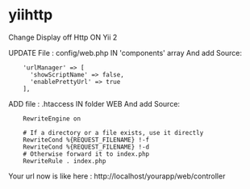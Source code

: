 # yiihttp
Change Display off Http ON Yii 2

UPDATE File : config/web.php IN 'components' array And add Source:

		'urlManager' => [
		  'showScriptName' => false,
		  'enablePrettyUrl' => true
		],    

ADD file : .htaccess IN folder WEB And add Source:

		RewriteEngine on
 
		# If a directory or a file exists, use it directly
		RewriteCond %{REQUEST_FILENAME} !-f
		RewriteCond %{REQUEST_FILENAME} !-d
		# Otherwise forward it to index.php
		RewriteRule . index.php

Your url now is like here : 
	http://localhost/yourapp/web/controller
